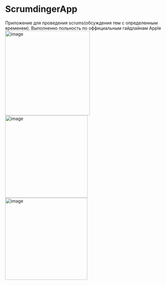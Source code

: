# ScrumdingerApp
Приложение для проведения scrums(обсуждения тем с определенным временем). Выполненно польность по оффициальным гайдлайнам Apple
<img width="273" alt="image" src="https://user-images.githubusercontent.com/79677367/224980005-1dfaaa9e-593a-48c5-bb70-899ce7d652b3.png"> <img width="266" alt="image" src="https://user-images.githubusercontent.com/79677367/224980193-b83fbab8-86f1-4df4-8481-d8c4b9b3b6c8.png"> <img width="265" alt="image" src="https://user-images.githubusercontent.com/79677367/224980351-2cfed065-1a8e-4e2d-bedd-fee3fa3e05ea.png">

